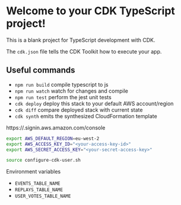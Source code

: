 # Welcome to your CDK TypeScript project!

This is a blank project for TypeScript development with CDK.

The `cdk.json` file tells the CDK Toolkit how to execute your app.

## Useful commands

 * `npm run build`   compile typescript to js
 * `npm run watch`   watch for changes and compile
 * `npm run test`    perform the jest unit tests
 * `cdk deploy`      deploy this stack to your default AWS account/region
 * `cdk diff`        compare deployed stack with current state
 * `cdk synth`       emits the synthesized CloudFormation template



https://<account-id>.signin.aws.amazon.com/console

```bash
export AWS_DEFAULT_REGION=eu-west-2
export AWS_ACCESS_KEY_ID="<your-access-key-id>"
export AWS_SECRET_ACCESS_KEY="<your-secret-access-key>"
```

```bash
source configure-cdk-user.sh
```

Environment variables
- `EVENTS_TABLE_NAME`
- `REPLAYS_TABLE_NAME`
- `USER_VOTES_TABLE_NAME`